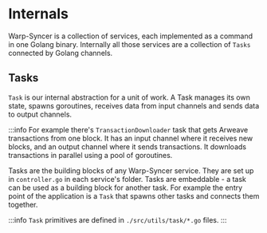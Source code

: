 # Internals

Warp-Syncer is a collection of services, each implemented as a command in one Golang binary. Internally all those services are a collection of `Tasks` connected by Golang channels.


## Tasks
`Task` is our internal abstraction for a unit of work. A Task manages its own state, spawns goroutines, receives data from input channels and sends data to output channels. 

:::info
For example there's `TransactionDownloader` task that gets Arweave transactions from one block. It has an input channel where it receives new blocks, and an output channel where it sends transactions. It downloads transactions in parallel using a pool of goroutines.

Tasks are the building blocks of any Warp-Syncer service. They are set up in `controller.go` in each service's folder. Tasks are embeddable - a task can be used as a building block for another task. For example the entry point of the application is a `Task` that spawns other tasks and connects them together.

:::info
`Task` primitives are defined in `./src/utils/task/*.go` files.
:::